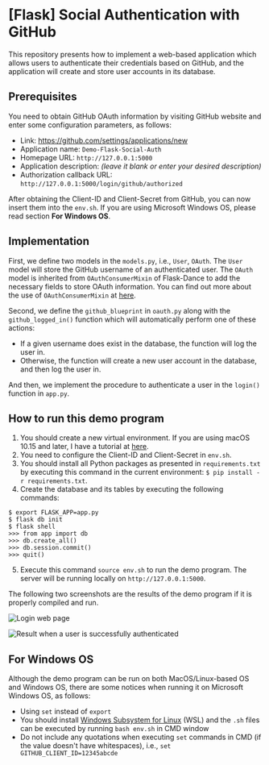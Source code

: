 # [Flask] Social Authentication with GitHub

This repository presents how to implement a web-based application which allows users to authenticate their credentials based on GitHub, and the application will create and store user accounts in its database.


## Prerequisites

You need to obtain GitHub OAuth information by visiting GitHub website and enter some configuration parameters, as follows:

 - Link: https://github.com/settings/applications/new
 - Application name: `Demo-Flask-Social-Auth`
 - Homepage URL: `http://127.0.0.1:5000`
 - Application description: *(leave it blank or enter your desired description)*
 - Authorization callback URL: `http://127.0.0.1:5000/login/github/authorized`

After obtaining the Client-ID and Client-Secret from GitHub, you can now insert them into the `env.sh`. If you are using Microsoft Windows OS, please read section **For Windows OS**.


## Implementation

First, we define two models in the `models.py`, i.e., `User`, `OAuth`. The `User` model will store the GitHub username of an authenticated user. The `OAuth` model is inherited from `OAuthConsumerMixin` of Flask-Dance to add the necessary fields to store OAuth information. You can find out more about the use of `OAuthConsumerMixin` at [here](https://flask-dance.readthedocs.io/en/v1.2.0/backends.html).

Second, we define the `github_blueprint` in `oauth.py` along with the `github_logged_in()` function which will automatically perform one of these actions:

 - If a given username does exist in the database, the function will log the user in.
 - Otherwise, the function will create a new user account in the database, and then log the user in.

And then, we implement the procedure to authenticate a user in the `login()` function in `app.py`.


## How to run this demo program

 1. You should create a new virtual environment. If you are using macOS 10.15 and later, I have a tutorial at [here](https://gist.github.com/duonghuuphuc/7939cfbf82d9664274d299fff3d4c205).
 2. You need to configure the Client-ID and Client-Secret in `env.sh`.
 3. You should install all Python packages as presented in `requirements.txt` by executing this command in the current environment: `$ pip install -r requirements.txt`.
 4. Create the database and its tables by executing the following commands:
```
$ export FLASK_APP=app.py
$ flask db init
$ flask shell
>>> from app import db
>>> db.create_all()
>>> db.session.commit()
>>> quit()
```
 5. Execute this command `source env.sh` to run the demo program. The server will be running locally on `http://127.0.0.1:5000`.

The following two screenshots are the results of the demo program if it is properly compiled and run.

![Login web page](https://www.dhpit.com/img/flask-social-auth-github-20220609-a.png)

![Result when a user is successfully authenticated](https://www.dhpit.com/img/flask-social-auth-github-20220609-b.png)


## For Windows OS

Although the demo program can be run on both MacOS/Linux-based OS and Windows OS, there are some notices when running it on Microsoft Windows OS, as follows:

- Using `set` instead of `export`
- You should install [Windows Subsystem for Linux](https://learn.microsoft.com/en-us/windows/wsl/install) (WSL) and the `.sh` files can be executed by running `bash env.sh` in CMD window
- Do not include any quotations when executing `set` commands in CMD (if the value doesn't have whitespaces), i.e., `set GITHUB_CLIENT_ID=12345abcde`